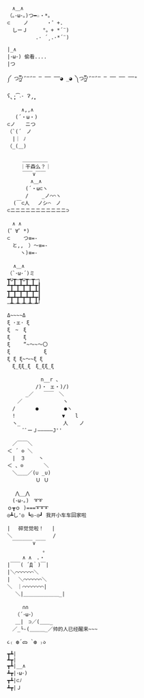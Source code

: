 ```txt:line-numbers
　∧＿∧
（｡･ω･｡)つ━☆・*。
⊂　　 ノ 　　　・゜+.
　しーＪ　　　°。+ *´¨)
　　　 　　.· ´¸.·*´¨)
```

```txt:line-numbers
|_∧
|･ω･) 偷看....
|つ
```

```txt:line-numbers
༼ つ/̵͇̿̿/’̿’̿ ̿ ̿̿ ̿̿◕ _◕ ༽つ/̵͇̿̿/’̿’̿ ̿ ̿̿ ̿̿ ̿̿"
```

```txt:line-numbers
ʕ̢̣̣̣̣̩̩̩̩·͡˔· Ɂ̡̣̣̣̣̩̩̩̩
```

```txt:line-numbers
　   ∧,,∧　
　 (´・ω・)
⊂ノ　　ニつ
（`(´　ノ
　|｜ ﾉ
（_(＿)
```

```txt:line-numbers
　　　＿＿＿＿＿
　　 ｜干森么？｜
　　　￣￣∨￣￣
　　　　 ∧＿∧　
　　　 (´・ω⊂ヽ
　　　 /　　 _ノ⌒⌒ヽ
  (￣⊂人　 ノシ⌒　ノ
⊂ニニニニニニニニニニニ⊃
```

```txt:line-numbers
　∧ ∧
(゜∀゜*)　
⊂　　 つ≡=-
　と,,　）～≡=-
　　 ヽ)≡=-
```

```txt:line-numbers
  ∧＿∧
（`･ω･´)ミ
┳∪┳―┳∪┳―┳―┐
┻┳┻┳┻┳┻┳┻┳┨
┳┻┳┻┳┻┳┻┳┻┨
┻┳┻┳┻┳┻┳┻┳┨
―┻―┻―┻―┻―┻┘
```

```txt:line-numbers
Δ~~~~Δ
ξ ･ェ･ ξ
ξ　~　ξ
ξ　　 ξ
ξ　　 “~～~～〇
ξ　　　　　　 ξ
ξ ξ ξ~～~ξ ξ
　ξ_ξξ_ξ　ξ_ξξ_ξ
```

```txt:line-numbers
　　　　　 　n__r 、
　　　　　 /)・ ェ・)/)
　　　 _／　　￣￣　＼
　　／　　　　　　　　ヽ
　/　　　　●　　　　　●ヽ
　!　　　　　　 　　 ▼　　l　　
　ヽ_ 　 　　　 　　 人 　 ノ
　　　ﾞﾞーＪ―――――J''
```

```txt:line-numbers
　／￣￣＼
＜ ´ ⊙ ＼
　|　３　　 丶
＜ 、⊙　　　　＼
　＼＿＿／(∪ _∪)
　　　　　 Ｕ Ｕ
```

```txt:line-numbers
　 ⋀__⋀　
　(･ω･。)　➰➰
ｏ┳ｏ )===➰➰➰
◎┻し'◎ ┗◎-◎┛ 我开小车车回家啦
```

```txt:line-numbers
|　 碎觉觉啦！　 |
＼　　　　　　　　/
　￣￣￣￣∨￣￣
　　　　　　　。
　　　∧ ∧　.・　
|￣￣( ´Д｀)￣|
|＼⌒⌒⌒⌒⌒⌒＼
|　 ＼⌒⌒⌒⌒⌒⌒＼
＼　｜⌒⌒⌒⌒⌒⌒⌒|
　 ＼|＿＿＿＿＿＿＿_|
```

```txt:line-numbers
　　　∩∩
　　（´･ω･）
　 ＿|　⊃／(＿＿_
　／_└-(＿＿＿_／帅的人已经醒来~~~
```

```txt:line-numbers
૮₍ ◍´ᯅ `◍ ₎ა
```

```txt:line-numbers
┳┻|
┻┳|
┳┻|__∧
┻┳|･ω･)
┳┻|⊂ﾉ
┻┳|Ｊ
```

<style>
.language-txt code {
  font-family: auto !important;
}
</style>
